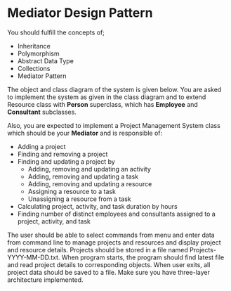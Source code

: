 # Mediator Design Pattern

You should fulfill the concepts of;

- Inheritance
- Polymorphism
- Abstract Data Type
- Collections
- Mediator Pattern

The object and class diagram of the system is given below. You are asked to implement the system as
given in the class diagram and to extend Resource class with **Person** superclass, which has **Employee**
and **Consultant** subclasses.

Also, you are expected to implement a Project Management System class which should be your
**Mediator** and is responsible of:

- Adding a project
- Finding and removing a project
- Finding and updating a project by
    - Adding, removing and updating an activity
    - Adding, removing and updating a task
    - Adding, removing and updating a resource
    - Assigning a resource to a task
    - Unassigning a resource from a task
- Calculating project, activity, and task duration by hours
- Finding number of distinct employees and consultants assigned to a project, activity, and task

The user should be able to select commands from menu and enter data from command line to
manage projects and resources and display project and resource details. Projects should be stored in
a file named Projects-YYYY-MM-DD.txt. When program starts, the program should find latest file and
read project details to corresponding objects. When user exits, all project data should be saved to a
file. Make sure you have three-layer architecture implemented.
